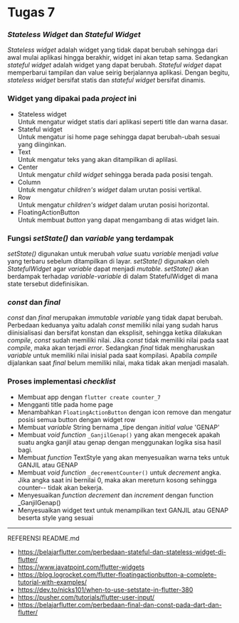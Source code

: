 # Tugas 7
### _Stateless Widget_ dan _Stateful Widget_
_Stateless widget_ adalah widget yang tidak dapat berubah sehingga dari awal mulai aplikasi hingga berakhir, widget ini akan tetap sama. Sedangkan _stateful widget_ adalah widget yang dapat berubah. _Stateful widget_ dapat memperbarui tampilan dan value seirig berjalannya aplikasi. Dengan begitu, _stateless widget_ bersifat statis dan _stateful widget_ bersifat dinamis.
### Widget yang dipakai pada _project_ ini
* Stateless widget  
Untuk mengatur widget statis dari aplikasi seperti title dan warna dasar.
* Stateful widget  
Untuk mengatur isi home page sehingga dapat berubah-ubah sesuai yang diinginkan.
* Text  
Untuk mengatur teks yang akan ditampilkan di aplilasi.
* Center  
Untuk mengatur _child widget_ sehingga berada pada posisi tengah.
* Column  
Untuk mengatur _children's widget_ dalam urutan posisi vertikal.
* Row  
Untuk mengatur _children's widget_ dalam urutan posisi horizontal.
* FloatingActionButton  
Untuk membuat _button_ yang dapat mengambang di atas widget lain.
### Fungsi _setState()_ dan _variable_ yang terdampak
_setState()_ digunakan untuk merubah _value_ suatu _variable_ menjadi _value_ yang terbaru sebelum ditampilkan di layar. _setState()_ digunakan oleh _StatefulWidget_ agar _variable_ dapat menjadi _mutable_. _setState()_ akan berdampak terhadap _variable-variable_ di dalam StatefulWidget di mana state tersebut didefinisikan.
### _const_ dan _final_
_const_ dan _final_ merupakan _immutable variable_ yang tidak dapat berubah. Perbedaan keduanya yaitu adalah _const_ memiliki nilai yang sudah harus diinisialisasi dan bersifat konstan dan eksplisit, sehingga ketika dilakukan _compile_, _const_ sudah memiliki nilai. Jika _const_ tidak memiliki nilai pada saat _compile_, maka akan terjadi _error_. Sedangkan _final_ tidak mengharuskan _variable_ untuk memiliki nilai inisial pada saat kompilasi. Apabila _compile_ dijalankan saat _final_ belum memiliki nilai, maka tidak akan menjadi masalah.
### Proses implementasi _checklist_
* Membuat app dengan `flutter create counter_7`
* Mengganti title pada home page
* Menambahkan `FloatingActionButton` dengan icon remove dan mengatur posisi semua button dengan widget row
* Membuat _variable_ String bernama _tipe dengan _initial value_ 'GENAP'
* Membuat _void function_ `_GanjilGenap()` yang akan mengecek apakah suatu angka ganjil atau genap dengan menggunakan logika sisa hasil bagi.
* Membuat _function_ TextStyle yang akan menyesuaikan warna teks untuk GANJIL atau GENAP
* Membuat _void function_ `_decrementCounter()` untuk _decrement_ angka. Jika angka saat ini bernilai 0, maka akan mereturn kosong sehingga counter-- tidak akan bekerja.
* Menyesuaikan _function decrement_ dan _increment_ dengan function _GanjilGenap()
* Menyesuaikan widget text untuk menampilkan text GANJIL atau GENAP beserta style yang sesuai
-----
REFERENSI README.md
* https://belajarflutter.com/perbedaan-stateful-dan-stateless-widget-di-flutter/
* https://www.javatpoint.com/flutter-widgets
* https://blog.logrocket.com/flutter-floatingactionbutton-a-complete-tutorial-with-examples/
* https://dev.to/nicks101/when-to-use-setstate-in-flutter-380
* https://pusher.com/tutorials/flutter-user-input/
* https://belajarflutter.com/perbedaan-final-dan-const-pada-dart-dan-flutter/

